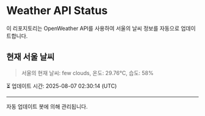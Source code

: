 
# Weather API Status

이 리포지토리는 OpenWeather API를 사용하여 서울의 날씨 정보를 자동으로 업데이트합니다.

## 현재 서울 날씨
> 서울의 현재 날씨: few clouds, 온도: 29.76°C, 습도: 58%

⏳ 업데이트 시간: 2025-08-07 02:30:14 (UTC)

---
자동 업데이트 봇에 의해 관리됩니다.
